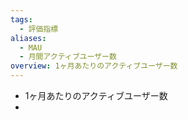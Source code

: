 ```yaml
---
tags:
  - 評価指標
aliases:
  - MAU
  - 月間アクティブユーザー数
overview: 1ヶ月あたりのアクティブユーザー数
---
```

- 1ヶ月あたりのアクティブユーザー数
- 